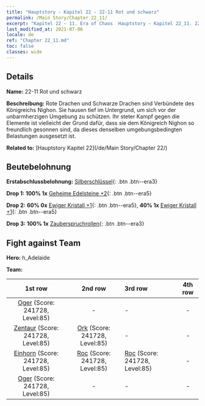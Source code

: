 ```yaml
---
title: "Hauptstory - Kapitel 22 - 22-11 Rot und schwarz"
permalink: /Main Story/Chapter 22_11/
excerpt: "Kapitel 22 - 11. Era of Chaos  Hauptstory - Kapitel 22_11. 22-11 Rot und schwarz"
last_modified_at: 2021-07-06
locale: de
ref: "Chapter 22_11.md"
toc: false
classes: wide
---
```


## Details

 **Name:** 22-11 Rot und schwarz

 **Beschreibung:** Rote Drachen und Schwarze Drachen sind Verbündete des Königreichs Nighon. Sie hausen tief im Untergrund, um sich vor der unbarmherzigen Umgebung zu schützen. Ihr steter Kampf gegen die Elemente ist vielleicht der Grund dafür, dass sie dem Königreich Nighon so freundlich gesonnen sind, da dieses denselben umgebungsbedingten Belastungen ausgesetzt ist.

 **Related to:** [Hauptstory Kapitel 22](/de/Main Story/Chapter 22/)

## Beutebelohnung

 **Erstabschlussbelohnung:** [Silberschlüssel](/ItemsDE/con_693/){: .btn .btn--era3}

 **Drop 1:** **100% 1x** [Geheime Edelsteine +2](/ItemsDE/mat_79/){: .btn .btn--era5}

 **Drop 2:** **60% 0x** [Ewiger Kristall +1](/ItemsDE/mat_73/){: .btn .btn--era5}, **40% 1x** [Ewiger Kristall +1](/ItemsDE/mat_73/){: .btn .btn--era5}

 **Drop 3:** **100% 1x** [Zauberspruchrollen](/ItemsDE/con_694/){: .btn .btn--era3}


## Fight against Team
 **Hero:** h_Adelaide

 **Team:**


  | 1st row | 2nd row | 3rd row | 4th row |
  |:----:|:----:|:----|:----:|
  | [Oger](/de/units/Ogre/) (Score: 241728, Level:85)  | - | - | - |
  | [Zentaur](/de/units/Centaur/) (Score: 241728, Level:85)  | [Ork](/de/units/Orc/) (Score: 241728, Level:85)  | - | - |
  | [Einhorn](/de/units/Unicorn/) (Score: 241728, Level:85)  | [Roc](/de/units/Roc/) (Score: 241728, Level:85)  | [Roc](/de/units/Roc/) (Score: 241728, Level:85)  | - |
  | [Oger](/de/units/Ogre/) (Score: 241728, Level:85)  | - | - | - |


